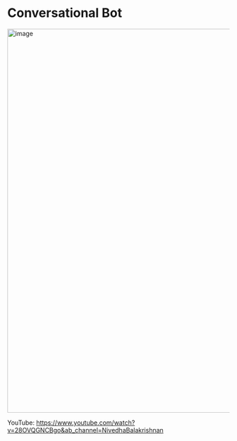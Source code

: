 # Conversational Bot

<img width="869" alt="image" src="https://github.com/NivedhaBalakrishnan/Quaker-Jack/assets/50318272/1a147d7d-213b-49bc-87a6-cd719b7b8a90">


YouTube: https://www.youtube.com/watch?v=28OVQGNCBgo&ab_channel=NivedhaBalakrishnan
